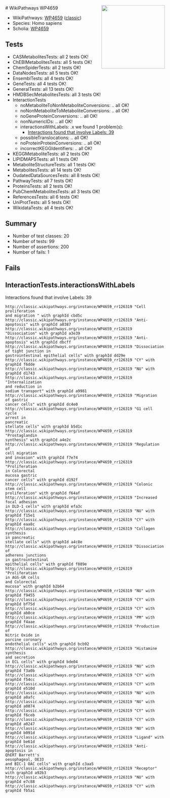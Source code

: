 <img style="float: right; width: 200px" src="https://upload.wikimedia.org/wikipedia/commons/thumb/8/83/Wplogo_with_text_500.png/640px-Wplogo_with_text_500.png" />
# WikiPathways WP4659

* WikiPathways: [WP4659](https://wikipathways.org/pathways/WP4659) ([classic](https://classic.wikipathways.org/instance/WP4659))
* Species: Homo sapiens
* Scholia: [WP4659](https://scholia.toolforge.org/wikipathways/WP4659)
## Tests
* CASMetabolitesTests: all 2 tests OK!
* ChEBIMetabolitesTests: all 5 tests OK!
* ChemSpiderTests: all 2 tests OK!
* DataNodesTests: all 5 tests OK!
* EnsemblTests: all 4 tests OK!
* GeneTests: all 4 tests OK!
* GeneralTests: all 13 tests OK!
* HMDBSecMetabolitesTests: all 3 tests OK!
* InteractionTests
    * noMetaboliteToNonMetaboliteConversions: .. all OK!
    * noNonMetaboliteToMetaboliteConversions: .. all OK!
    * noGeneProteinConversions: .. all OK!
    * nonNumericIDs: .. all OK!
    * interactionsWithLabels: .x we found 1 problem(s):
        * [Interactions found that involve Labels: 39](#fe97a8ff)
    * possibleTranslocations: .. all OK!
    * noProteinProteinConversions: .. all OK!
    * incorrectKEGGIdentifiers: .. all OK!
* KEGGMetaboliteTests: all 2 tests OK!
* LIPIDMAPSTests: all 1 tests OK!
* MetaboliteStructureTests: all 1 tests OK!
* MetabolitesTests: all 14 tests OK!
* OudatedDataSourcesTests: all 8 tests OK!
* PathwayTests: all 7 tests OK!
* ProteinsTests: all 2 tests OK!
* PubChemMetabolitesTests: all 3 tests OK!
* ReferencesTests: all 6 tests OK!
* UniProtTests: all 5 tests OK!
* WikidataTests: all 4 tests OK!


## Summary

* Number of test classes: 20
* Number of tests: 99
* Number of assertions: 200
* Number of fails: 1

## Fails

<a name="fe97a8ff" />

## InteractionTests.interactionsWithLabels

Interactions found that involve Labels: 39
```
http://classic.wikipathways.org/instance/WP4659_rr126319 "Cell proliferation
and migration " with graphId cbd5c
http://classic.wikipathways.org/instance/WP4659_rr126319 "Anti-apoptosis" with graphId a0387
http://classic.wikipathways.org/instance/WP4659_rr126319 "Dissociation" with graphId a3e39
http://classic.wikipathways.org/instance/WP4659_rr126319 "Anti-
apoptosis" with graphId dbcff
http://classic.wikipathways.org/instance/WP4659_rr126319 "Dissociation
of tight junction in
gastrointestinal epithelial cells" with graphId dd29e
http://classic.wikipathways.org/instance/WP4659_rr126319 "CY" with graphId f6dde
http://classic.wikipathways.org/instance/WP4659_rr126319 "NU" with graphId d1743
http://classic.wikipathways.org/instance/WP4659_rr126319 "Internalization
and reduction in
sodium transport" with graphId a9981
http://classic.wikipathways.org/instance/WP4659_rr126319 "Migration 
of gastric
cancer cells" with graphId dc4e0
http://classic.wikipathways.org/instance/WP4659_rr126319 "G1 cell cycle
arrest in
pancreatic
stellate cells" with graphId b5d1c
http://classic.wikipathways.org/instance/WP4659_rr126319 "Prostaglandin
synthesis" with graphId a4e2c
http://classic.wikipathways.org/instance/WP4659_rr126319 "Regulation of
cell migration
and invasion" with graphId f7e74
http://classic.wikipathways.org/instance/WP4659_rr126319 "Proliferation
in Colorectal
mucosa gastric
cancer cells" with graphId d192f
http://classic.wikipathways.org/instance/WP4659_rr126319 "Colonic 
stem cell
proliferation" with graphId f64af
http://classic.wikipathways.org/instance/WP4659_rr126319 "Increased 
focal adhesion
in DLD-1 cells" with graphId efa3c
http://classic.wikipathways.org/instance/WP4659_rr126319 "NU" with graphId f15e1
http://classic.wikipathways.org/instance/WP4659_rr126319 "CY" with graphId eaa8c
http://classic.wikipathways.org/instance/WP4659_rr126319 "Collagen
synthesis
in pancreatic
stellate cells" with graphId a4c8e
http://classic.wikipathways.org/instance/WP4659_rr126319 "Dissociation of
adherens junctions
in gastrointestinal
epithelial cells" with graphId f889e
http://classic.wikipathways.org/instance/WP4659_rr126319 "Proliferation
in AGS-GR cells
and Colorectal
mucosa" with graphId b2b64
http://classic.wikipathways.org/instance/WP4659_rr126319 "NU" with graphId f9455
http://classic.wikipathways.org/instance/WP4659_rr126319 "CY" with graphId bf75d
http://classic.wikipathways.org/instance/WP4659_rr126319 "CY" with graphId ab0ce
http://classic.wikipathways.org/instance/WP4659_rr126319 "PM" with graphId f4aae
http://classic.wikipathways.org/instance/WP4659_rr126319 "Production of
Nitric Oxide in
porcine coronary
endothelial cells" with graphId bcb92
http://classic.wikipathways.org/instance/WP4659_rr126319 "Histamine 
synthesis
and secretion  
in ECL cells" with graphId bde04
http://classic.wikipathways.org/instance/WP4659_rr126319 "NU" with graphId f3a0b
http://classic.wikipathways.org/instance/WP4659_rr126319 "CY" with graphId f54cc
http://classic.wikipathways.org/instance/WP4659_rr126319 "CY" with graphId e510d
http://classic.wikipathways.org/instance/WP4659_rr126319 "NU" with graphId a0afc
http://classic.wikipathways.org/instance/WP4659_rr126319 "NU" with graphId a0874
http://classic.wikipathways.org/instance/WP4659_rr126319 "CY" with graphId f6ceb
http://classic.wikipathways.org/instance/WP4659_rr126319 "CY" with graphId a0247
http://classic.wikipathways.org/instance/WP4659_rr126319 "NU" with graphId b091d
http://classic.wikipathways.org/instance/WP4659_rr126319 "Ligand" with graphId be61d
http://classic.wikipathways.org/instance/WP4659_rr126319 "Anti-apoptosis in
QhERT Barrett's 
oesophageal, OE33
and BIC-1 OAC cells" with graphId c3aa5
http://classic.wikipathways.org/instance/WP4659_rr126319 "Receptor" with graphId a92b3
http://classic.wikipathways.org/instance/WP4659_rr126319 "NU" with graphId e7c88
http://classic.wikipathways.org/instance/WP4659_rr126319 "CY" with graphId fb5a1
```

